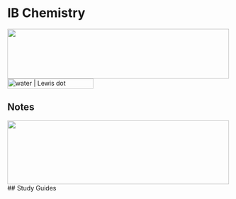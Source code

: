 # IB Chemistry
<img height="112." width="500." src="http://www4c.wolframalpha.com/Calculate/MSP/MSP217714566g7f48h6dd540000494eg00ch4gba0fe?MSPStoreType=image/gif&s=40&amp;w=500.&amp;h=112.&amp;cdf=Resizeable" id="i_0200_1" alt="" title=""   data-attribution="" />
<img height="23." width="194." src="http://www4c.wolframalpha.com/Calculate/MSP/MSP217214566g7f48h6dd5400002h5f7f1204d75fh8?MSPStoreType=image/gif&s=40&amp;w=194.&amp;h=23." id="i_0100_1" alt="water | Lewis dot structure" title="water | Lewis dot structure"   data-attribution="" />

## Notes
<img height="144." width="500." src="http://www4c.wolframalpha.com/Calculate/MSP/MSP20021id3dggf0dgbi8hh00001dbc02h8a24g58he?MSPStoreType=image/gif&s=38&amp;w=500.&amp;h=144.&amp;cdf=Resizeable" id="i_0200_1" alt="" title=""   data-attribution="" />
## Study Guides
<!--stackedit_data:
eyJoaXN0b3J5IjpbMzMyMTk5NTczXX0=
-->